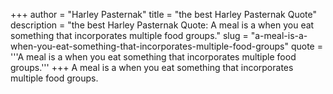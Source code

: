 +++
author = "Harley Pasternak"
title = "the best Harley Pasternak Quote"
description = "the best Harley Pasternak Quote: A meal is a when you eat something that incorporates multiple food groups."
slug = "a-meal-is-a-when-you-eat-something-that-incorporates-multiple-food-groups"
quote = '''A meal is a when you eat something that incorporates multiple food groups.'''
+++
A meal is a when you eat something that incorporates multiple food groups.
